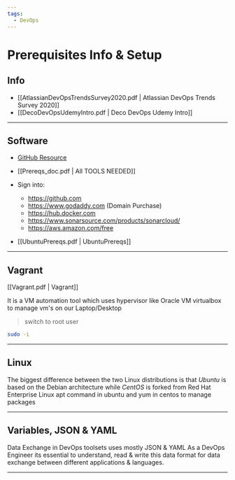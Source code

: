 ```yaml
---
tags:
  - DevOps
---
```


# Prerequisites Info & Setup

## Info

- [[AtlassianDevOpsTrendsSurvey2020.pdf | Atlassian DevOps Trends Survey 2020]]
- [[DecoDevOpsUdemyIntro.pdf | Deco DevOps Udemy Intro]]

---

## Software

- [GitHub Resource](https://github.com/devopshydclub/vprofile-project.git)

- [[Prereqs_doc.pdf | All TOOLS NEEDED]]

- Sign into:

  - https://github.com
  - https://www.godaddy.com (Domain Purchase)
  - https://hub.docker.com
  - https://www.sonarsource.com/products/sonarcloud/
  - https://aws.amazon.com/free

- [[UbuntuPrereqs.pdf | UbuntuPrereqs]]

---

## Vagrant

[[Vagrant.pdf | Vagrant]]

It is a VM automation tool which uses hypervisor like Oracle VM virtualbox to manage vm's on our Laptop/Desktop

> switch to root user

```bash
sudo -i
```

---

## Linux

The biggest difference between the two Linux distributions is that _Ubuntu_ is based on the Debian architecture while _CentOS_ is forked from Red Hat Enterprise Linux
apt command in ubuntu and yum in centos to manage packages

---

## Variables, JSON & YAML

Data Exchange in DevOps toolsets uses mostly JSON & YAML As a DevOps Engineer its essential to understand, read & write this data format for data exchange between different applications & languages.

---
